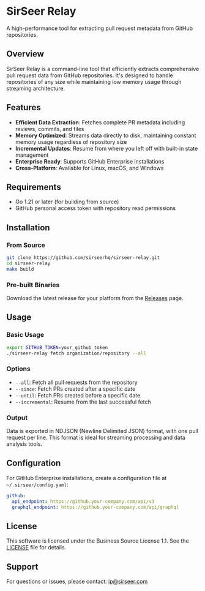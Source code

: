 # SirSeer Relay

A high-performance tool for extracting pull request metadata from GitHub repositories.

## Overview

SirSeer Relay is a command-line tool that efficiently extracts comprehensive pull request data from GitHub repositories. It's designed to handle repositories of any size while maintaining low memory usage through streaming architecture.

## Features

- **Efficient Data Extraction**: Fetches complete PR metadata including reviews, commits, and files
- **Memory Optimized**: Streams data directly to disk, maintaining constant memory usage regardless of repository size
- **Incremental Updates**: Resume from where you left off with built-in state management
- **Enterprise Ready**: Supports GitHub Enterprise installations
- **Cross-Platform**: Available for Linux, macOS, and Windows

## Requirements

- Go 1.21 or later (for building from source)
- GitHub personal access token with repository read permissions

## Installation

### From Source

```bash
git clone https://github.com/sirseerhq/sirseer-relay.git
cd sirseer-relay
make build
```

### Pre-built Binaries

Download the latest release for your platform from the [Releases](https://github.com/sirseerhq/sirseer-relay/releases) page.

## Usage

### Basic Usage

```bash
export GITHUB_TOKEN=your_github_token
./sirseer-relay fetch organization/repository --all
```

### Options

- `--all`: Fetch all pull requests from the repository
- `--since`: Fetch PRs created after a specific date
- `--until`: Fetch PRs created before a specific date
- `--incremental`: Resume from the last successful fetch

### Output

Data is exported in NDJSON (Newline Delimited JSON) format, with one pull request per line. This format is ideal for streaming processing and data analysis tools.

## Configuration

For GitHub Enterprise installations, create a configuration file at `~/.sirseer/config.yaml`:

```yaml
github:
  api_endpoint: https://github.your-company.com/api/v3
  graphql_endpoint: https://github.your-company.com/api/graphql
```

## License

This software is licensed under the Business Source License 1.1. See the [LICENSE](LICENSE) file for details.

## Support

For questions or issues, please contact: ip@sirseer.com